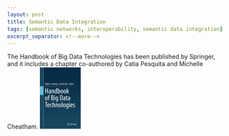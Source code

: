 ```yaml
---
layout: post
title: Semantic Data Integration
tags: [semantic networks, interoperability, semantic data integration]
excerpt_separator: <!--more-->
---
```


The Handbook of Big Data Technologies has been published by Springer, and it includes a chapter co-authored by Catia Pesquita and Michelle Cheatham.
![Handbook of Big Data Technologies](/assets/img/handbook.jpg)